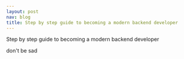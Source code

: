 ```yaml
---
layout: post
nav: blog
title: Step by step guide to becoming a modern backend developer
---
```


<p>
Step by step guide to becoming a modern backend developer
</p>

<p>
don't be sad
</p>